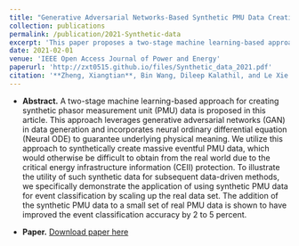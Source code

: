 ```yaml
---
title: "Generative Adversarial Networks-Based Synthetic PMU Data Creation for Improved Event Classification"
collection: publications
permalink: /publication/2021-Synthetic-data
excerpt: 'This paper proposes a two-stage machine learning-based approach for creating synthetic phasor measurement unit (PMU) data, leveraging generative adversarial networks (GAN) in data generation and incorporates neural ordinary differential equation (Neural ODE) to guarantee underlying physical meaning. This paper demonstrates the application of using synthetic PMU data for event classification by scaling up the real data set.'
date: 2021-02-01
venue: 'IEEE Open Access Journal of Power and Energy'
paperurl: 'http://zxt0515.github.io/files/Synthetic_data_2021.pdf'
citation: '**Zheng, Xiangtian**, Bin Wang, Dileep Kalathil, and Le Xie. "Generative Adversarial Networks-Based Synthetic PMU Data Creation for Improved Event Classification." IEEE Open Access Journal of Power and Energy 8 (2021): 68-76.'
---
```

- **Abstract.**
A two-stage machine learning-based approach for creating synthetic phasor measurement unit (PMU) data is proposed in this article. This approach leverages generative adversarial networks (GAN) in data generation and incorporates neural ordinary differential equation (Neural ODE) to guarantee underlying physical meaning. We utilize this approach to synthetically create massive eventful PMU data, which would otherwise be difficult to obtain from the real world due to the critical energy infrastructure information (CEII) protection. To illustrate the utility of such synthetic data for subsequent data-driven methods, we specifically demonstrate the application of using synthetic PMU data for event classification by scaling up the real data set. The addition of the synthetic PMU data to a small set of real PMU data is shown to have improved the event classification accuracy by 2 to 5 percent.

- **Paper.** [Download paper here](http://zxt0515.github.io/files/Synthetic_data_2021.pdf)